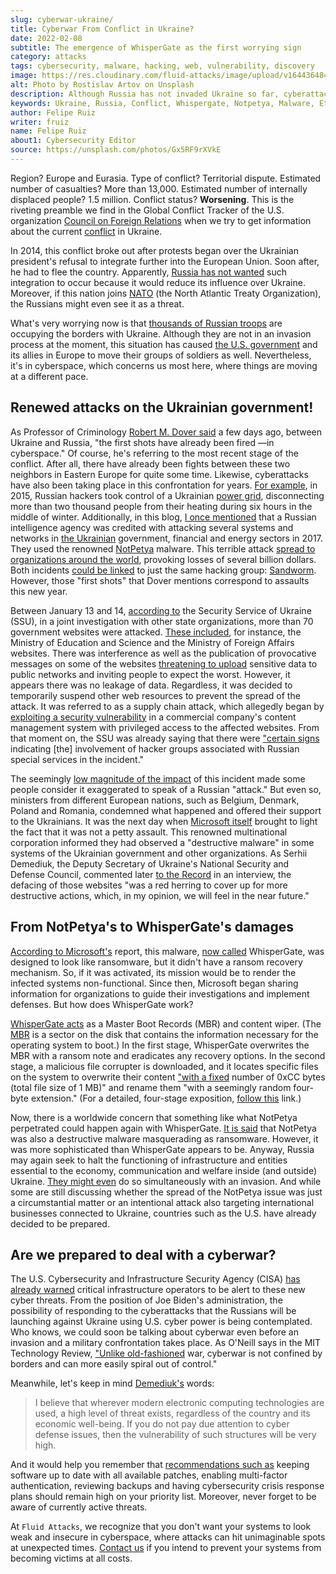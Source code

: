```yaml
---
slug: cyberwar-ukraine/
title: Cyberwar From Conflict in Ukraine?
date: 2022-02-08
subtitle: The emergence of WhisperGate as the first worrying sign
category: attacks
tags: cybersecurity, malware, hacking, web, vulnerability, discovery
image: https://res.cloudinary.com/fluid-attacks/image/upload/v1644364849/blog/cyberwar-ukraine/cover_cyberwar.webp
alt: Photo by Rostislav Artov on Unsplash
description: Although Russia has not invaded Ukraine so far, cyberattacks attributed to that world power have again been reported and could escalate into a cyberwar.
keywords: Ukraine, Russia, Conflict, Whispergate, Notpetya, Malware, Ethical Hacking, Pentesting
author: Felipe Ruiz
writer: fruiz
name: Felipe Ruiz
about1: Cybersecurity Editor
source: https://unsplash.com/photos/Gx5RF9rXVkE
---
```


Region?
Europe and Eurasia.
Type of conflict?
Territorial dispute.
Estimated number of casualties?
More than 13,000.
Estimated number of internally displaced people?
1.5 million.
Conflict status?
**Worsening**.
This is the riveting preamble
we find in the Global Conflict Tracker of the U.S. organization
[Council on Foreign Relations](https://www.cfr.org/)
when we try to get information
about the current [conflict](https://www.cfr.org/global-conflict-tracker/conflict/conflict-ukraine)
in Ukraine.

In 2014,
this conflict broke out after protests began
over the Ukrainian president's refusal
to integrate further into the European Union.
Soon after,
he had to flee the country.
Apparently,
[Russia has not wanted](https://theprint.in/world/whats-nato-and-why-does-ukraine-want-to-join/818130/)
such integration to occur
because it would reduce its influence over Ukraine.
Moreover,
if this nation joins [NATO](https://www.nato.int/)
(the North Atlantic Treaty Organization),
the Russians might even see it as a threat.

What's very worrying now is that
[thousands of Russian troops](https://www.nytimes.com/interactive/2022/01/27/world/europe/russia-forces.html)
are occupying the borders with Ukraine.
Although they are not in an invasion process at the moment,
this situation has caused [the U.S. government](https://www.wsj.com/articles/u-s-orders-3-000-troops-to-bolster-european-allies-in-russia-ukraine-crisis-11643810404)
and its allies in Europe
to move their groups of soldiers as well.
Nevertheless,
it's in cyberspace,
which concerns us most here,
where things are moving at a different pace.

## Renewed attacks on the Ukrainian government!

As Professor of Criminology [Robert M. Dover said](https://theconversation.com/ukraine-russia-the-first-shots-have-already-been-fired-in-cyberspace-176051)
a few days ago,
between Ukraine and Russia,
"the first shots have already been fired
—in cyberspace."
Of course,
he's referring to the most recent stage of the conflict.
After all,
there have already been fights between these two neighbors
in Eastern Europe
for quite some time.
Likewise,
cyberattacks have also been taking place
in this confrontation
for years.
[For example](https://theconversation.com/ukraine-russia-the-first-shots-have-already-been-fired-in-cyberspace-176051),
in 2015,
Russian hackers took control of a Ukrainian [power grid](https://www.wired.com/2016/03/inside-cunning-unprecedented-hack-ukraines-power-grid/),
disconnecting more than two thousand people from their heating
during six hours in the middle of winter.
Additionally,
in this blog,
[I once mentioned](../solarwinds-us-strike-back/) that
a Russian intelligence agency was credited
with attacking several systems and networks
in [the Ukrainian](https://www.zdnet.com/article/uk-security-centre-urges-companies-to-boost-their-defences-after-cyberattacks-on-ukraine/)
government,
financial and energy sectors in 2017.
They used the renowned [NotPetya](https://www.wired.com/story/notpetya-cyberattack-ukraine-russia-code-crashed-the-world/)
malware.
This terrible attack [spread to organizations around the world](https://www.cfr.org/global-conflict-tracker/conflict/conflict-ukraine),
provoking losses of several billion dollars.
Both incidents [could be linked](https://www.technologyreview.com/2022/01/21/1043980/how-a-russian-cyberwar-in-ukraine-could-ripple-out-globally/)
to just the same hacking group:
[Sandworm](https://en.wikipedia.org/wiki/Sandworm_(hacker_group)).
However,
those "first shots" that Dover mentions correspond to assaults
this new year.

Between January 13 and 14,
[according to](https://ssu.gov.ua/en/novyny/sbu-rozsliduie-prychetnist-rosiiskykh-spetssluzhb-do-sohodnishnoi-kiberataky-na-orhany-derzhavnoi-vlady-ukrainy)
the Security Service of Ukraine (SSU),
in a joint investigation with other state organizations,
more than 70 government websites were attacked.
[These included](https://ssu.gov.ua/en/novyny/shchodo-aktak-na-saity-derzhavnykh-orhaniv),
for instance,
the Ministry of Education and Science
and the Ministry of Foreign Affairs websites.
There was interference
as well as the publication of provocative messages
on some of the websites
[threatening to upload](https://fortune.com/2022/01/14/hackers-ukraine-government-websites-messages/)
sensitive data to public networks
and inviting people to expect the worst.
However,
it appears there was no leakage of data.
Regardless,
it was decided to temporarily suspend other web resources
to prevent the spread of the attack.
It was referred to as a supply chain attack,
which allegedly began by [exploiting a security vulnerability](https://www.zdnet.com/article/ukraine-says-70-state-websites-were-defaced-10-were-subjected-to-unauthorized-interference/)
in a commercial company's content management system
with privileged access to the affected websites.
From that moment on,
the SSU was already saying that
there were ["certain signs](https://ssu.gov.ua/en/novyny/sbu-rozsliduie-prychetnist-rosiiskykh-spetssluzhb-do-sohodnishnoi-kiberataky-na-orhany-derzhavnoi-vlady-ukrainy)
indicating \[the\] involvement of hacker groups
associated with Russian special services
in the incident."

The seemingly [low magnitude of the impact](https://www.zdnet.com/article/ukraine-says-70-state-websites-were-defaced-10-were-subjected-to-unauthorized-interference/)
of this incident
made some people consider it exaggerated
to speak of a Russian "attack."
But even so,
ministers from different European nations,
such as Belgium, Denmark, Poland and Romania,
condemned what happened
and offered their support to the Ukrainians.
It was the next day
when [Microsoft itself](https://blogs.microsoft.com/on-the-issues/2022/01/15/mstic-malware-cyberattacks-ukraine-government/)
brought to light the fact
that it was not a petty assault.
This renowned multinational corporation informed
they had observed a "destructive malware" in some systems
of the Ukrainian government and other organizations.
As Serhii Demediuk,
the Deputy Secretary of Ukraine's National Security and Defense Council,
commented later [to the Record](https://therecord.media/a-top-ukrainian-security-official-on-defending-the-nation-against-cyber-attacks/)
in an interview,
the defacing of those websites
"was a red herring to cover up for more destructive actions,
which,
in my opinion,
we will feel in the near future."

## From NotPetya's to WhisperGate's damages

[According to Microsoft's](https://www.microsoft.com/security/blog/2022/01/15/destructive-malware-targeting-ukrainian-organizations/)
report,
this malware,
[now called](https://www.technologyreview.com/2022/01/21/1043980/how-a-russian-cyberwar-in-ukraine-could-ripple-out-globally/)
WhisperGate,
was designed to look like ransomware,
but it didn't have a ransom recovery mechanism.
So,
if it was activated,
its mission would be to render the infected systems non-functional.
Since then,
Microsoft began sharing information for organizations
to guide their investigations
and implement defenses.
But how does WhisperGate work?

[WhisperGate acts](https://www.microsoft.com/security/blog/2022/01/15/destructive-malware-targeting-ukrainian-organizations/)
as a Master Boot Records (MBR) and content wiper.
(The [MBR](https://www.sentinelone.com/blog/mbrlocker-wiper-malware-destructive-pranks-are-no-joke-for-victims/)
is a sector on the disk
that contains the information necessary
for the operating system to boot.)
In the first stage,
WhisperGate overwrites the MBR with a ransom note
and eradicates any recovery options.
In the second stage,
a malicious file corrupter is downloaded,
and it locates specific files on the system
to overwrite their content
["with a fixed](https://www.microsoft.com/security/blog/2022/01/15/destructive-malware-targeting-ukrainian-organizations/)
number of 0xCC bytes
(total file size of 1 MB)"
and rename them "with a seemingly random four-byte extension."
(For a detailed,
four-stage exposition,
[follow this](https://blog.talosintelligence.com/2022/01/ukraine-campaign-delivers-defacement.html)
link.)

Now,
there is a worldwide concern
that something like what NotPetya perpetrated
could happen again with WhisperGate.
[It is said](https://www.technologyreview.com/2022/01/21/1043980/how-a-russian-cyberwar-in-ukraine-could-ripple-out-globally/)
that NotPetya was also a destructive malware masquerading as ransomware.
However,
it was more sophisticated than WhisperGate appears to be.
Anyway,
Russia may again seek to halt the functioning
of infrastructure and entities
essential to the economy,
communication and welfare inside (and outside) Ukraine.
[They might even](https://therecord.media/a-top-ukrainian-security-official-on-defending-the-nation-against-cyber-attacks/)
do so simultaneously with an invasion.
And while some are still discussing
whether the spread of the NotPetya issue was just a circumstantial matter
or an intentional attack also targeting international businesses
connected to Ukraine,
countries such as the U.S.
have already decided to be prepared.

## Are we prepared to deal with a cyberwar?

The U.S. Cybersecurity and Infrastructure Security Agency
(CISA) [has already warned](https://www.technologyreview.com/2022/01/21/1043980/how-a-russian-cyberwar-in-ukraine-could-ripple-out-globally/)
critical infrastructure operators
to be alert to these new cyber threats.
From the position of Joe Biden's administration,
the possibility of responding to the cyberattacks
that the Russians will be launching against Ukraine
using U.S. cyber power
is being contemplated.
Who knows,
we could soon be talking about cyberwar
even before an invasion
and a military confrontation takes place.
As O'Neill says in the MIT Technology Review,
["Unlike old-fashioned](https://www.technologyreview.com/2022/01/21/1043980/how-a-russian-cyberwar-in-ukraine-could-ripple-out-globally/)
war,
cyberwar is not confined by borders
and can more easily spiral out of control."

Meanwhile,
let's keep in mind [Demediuk's](https://therecord.media/a-top-ukrainian-security-official-on-defending-the-nation-against-cyber-attacks/)
words:

> I believe that
> wherever modern electronic computing technologies are used,
> a high level of threat exists,
> regardless of the country and its economic well-being.
> If you do not pay due attention to cyber defense issues,
> then the vulnerability of such structures will be very high.

And it would help you remember that
[recommendations such as](https://www.zdnet.com/article/uk-security-centre-urges-companies-to-boost-their-defences-after-cyberattacks-on-ukraine/)
keeping software up to date
with all available patches,
enabling multi-factor authentication,
reviewing backups
and having cybersecurity crisis response plans
should remain high on your priority list.
Moreover,
never forget to be aware of currently active threats.

At `Fluid Attacks`,
we recognize that
you don't want your systems
to look weak and insecure in cyberspace,
where attacks can hit unimaginable spots
at unexpected times.
[Contact us](../../contact-us/)
if you intend to prevent your systems
from becoming victims at all costs.
